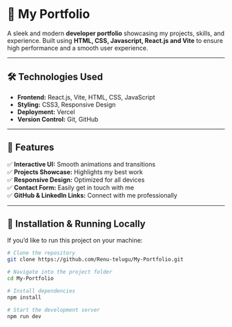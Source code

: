 # 🚀 My Portfolio  
A sleek and modern **developer portfolio** showcasing my projects, skills, and experience. 
Built using **HTML, CSS, Javascript, React.js and Vite** to ensure high performance and a smooth user experience.  

---

## 🛠️ Technologies Used  
- **Frontend:** React.js, Vite, HTML, CSS, JavaScript  
- **Styling:** CSS3, Responsive Design  
- **Deployment:** Vercel  
- **Version Control:** Git, GitHub  

---

## 📌 Features  
✅ **Interactive UI:** Smooth animations and transitions  
✅ **Projects Showcase:** Highlights my best work  
✅ **Responsive Design:** Optimized for all devices  
✅ **Contact Form:** Easily get in touch with me  
✅ **GitHub & LinkedIn Links:** Connect with me professionally  

---

## 📂 Installation & Running Locally  
If you’d like to run this project on your machine:  

```sh
# Clone the repository
git clone https://github.com/Renu-telugu/My-Portfolio.git

# Navigate into the project folder
cd My-Portfolio

# Install dependencies
npm install

# Start the development server
npm run dev
